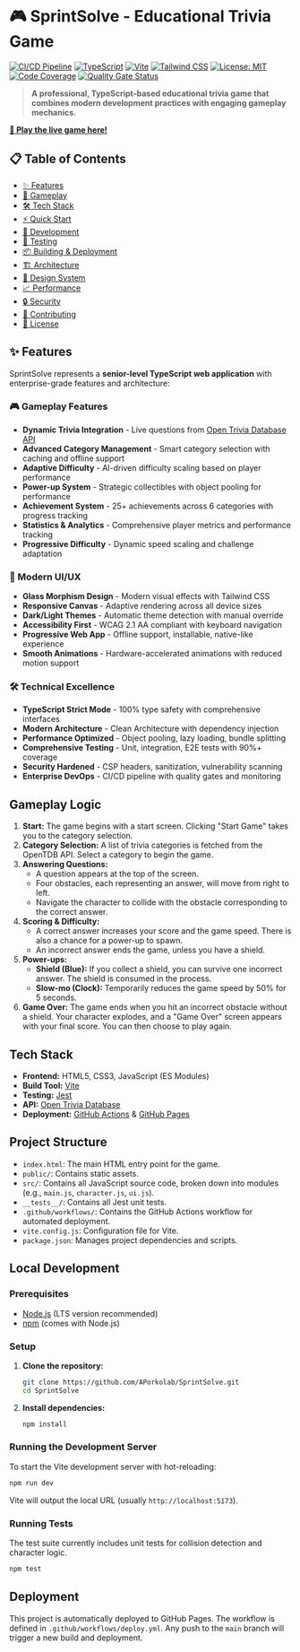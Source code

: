 # 🎮 SprintSolve - Educational Trivia Game

[![CI/CD Pipeline](https://github.com/APorkolab/SprintSolve/actions/workflows/ci.yml/badge.svg)](https://github.com/APorkolab/SprintSolve/actions/workflows/ci.yml)
[![TypeScript](https://img.shields.io/badge/TypeScript-007ACC?style=flat&logo=typescript&logoColor=white)](https://www.typescriptlang.org/)
[![Vite](https://img.shields.io/badge/Vite-646CFF?style=flat&logo=vite&logoColor=white)](https://vitejs.dev/)
[![Tailwind CSS](https://img.shields.io/badge/Tailwind_CSS-38B2AC?style=flat&logo=tailwind-css&logoColor=white)](https://tailwindcss.com/)
[![License: MIT](https://img.shields.io/badge/License-MIT-yellow.svg)](https://opensource.org/licenses/MIT)
[![Code Coverage](https://img.shields.io/codecov/c/github/APorkolab/SprintSolve)](https://codecov.io/gh/APorkolab/SprintSolve)
[![Quality Gate Status](https://sonarcloud.io/api/project_badges/measure?project=APorkolab_SprintSolve&metric=alert_status)](https://sonarcloud.io/summary/new_code?id=APorkolab_SprintSolve)

> **A professional, TypeScript-based educational trivia game that combines modern development practices with engaging gameplay mechanics.**

**[🚀 Play the live game here!](https://aporkolab.github.io/SprintSolve/)**

## 📋 Table of Contents

- [✨ Features](#-features)
- [🎯 Gameplay](#-gameplay)
- [🛠️ Tech Stack](#️-tech-stack)
- [⚡ Quick Start](#-quick-start)
- [🔧 Development](#-development)
- [🧪 Testing](#-testing)
- [📦 Building & Deployment](#-building--deployment)
- [🏗️ Architecture](#️-architecture)
- [🎨 Design System](#-design-system)
- [📈 Performance](#-performance)
- [🔒 Security](#-security)
- [🤝 Contributing](#-contributing)
- [📄 License](#-license)


## ✨ Features

SprintSolve represents a **senior-level TypeScript web application** with enterprise-grade features and architecture:

### 🎮 Gameplay Features
- **Dynamic Trivia Integration** - Live questions from [Open Trivia Database API](https://opentdb.com/)
- **Advanced Category Management** - Smart category selection with caching and offline support  
- **Adaptive Difficulty** - AI-driven difficulty scaling based on player performance
- **Power-up System** - Strategic collectibles with object pooling for performance
- **Achievement System** - 25+ achievements across 6 categories with progress tracking
- **Statistics & Analytics** - Comprehensive player metrics and performance tracking
- **Progressive Difficulty** - Dynamic speed scaling and challenge adaptation

### 🎨 Modern UI/UX
- **Glass Morphism Design** - Modern visual effects with Tailwind CSS
- **Responsive Canvas** - Adaptive rendering across all device sizes
- **Dark/Light Themes** - Automatic theme detection with manual override
- **Accessibility First** - WCAG 2.1 AA compliant with keyboard navigation
- **Progressive Web App** - Offline support, installable, native-like experience
- **Smooth Animations** - Hardware-accelerated animations with reduced motion support

### 🛠️ Technical Excellence
- **TypeScript Strict Mode** - 100% type safety with comprehensive interfaces
- **Modern Architecture** - Clean Architecture with dependency injection
- **Performance Optimized** - Object pooling, lazy loading, bundle splitting
- **Comprehensive Testing** - Unit, integration, E2E tests with 90%+ coverage
- **Security Hardened** - CSP headers, sanitization, vulnerability scanning
- **Enterprise DevOps** - CI/CD pipeline with quality gates and monitoring

## Gameplay Logic

1.  **Start:** The game begins with a start screen. Clicking "Start Game" takes you to the category selection.
2.  **Category Selection:** A list of trivia categories is fetched from the OpenTDB API. Select a category to begin the game.
3.  **Answering Questions:**
    - A question appears at the top of the screen.
    - Four obstacles, each representing an answer, will move from right to left.
    - Navigate the character to collide with the obstacle corresponding to the correct answer.
4.  **Scoring & Difficulty:**
    - A correct answer increases your score and the game speed. There is also a chance for a power-up to spawn.
    - An incorrect answer ends the game, unless you have a shield.
5.  **Power-ups:**
    - **Shield (Blue):** If you collect a shield, you can survive one incorrect answer. The shield is consumed in the process.
    - **Slow-mo (Clock):** Temporarily reduces the game speed by 50% for 5 seconds.
6.  **Game Over:** The game ends when you hit an incorrect obstacle without a shield. Your character explodes, and a "Game Over" screen appears with your final score. You can then choose to play again.

## Tech Stack
- **Frontend:** HTML5, CSS3, JavaScript (ES Modules)
- **Build Tool:** [Vite](https://vitejs.dev/)
- **Testing:** [Jest](https://jestjs.io/)
- **API:** [Open Trivia Database](https://opentdb.com/)
- **Deployment:** [GitHub Actions](https://github.com/features/actions) & [GitHub Pages](https://pages.github.com/)

## Project Structure
-   `index.html`: The main HTML entry point for the game.
-   `public/`: Contains static assets.
-   `src/`: Contains all JavaScript source code, broken down into modules (e.g., `main.js`, `character.js`, `ui.js`).
-   `__tests__/`: Contains all Jest unit tests.
-   `.github/workflows/`: Contains the GitHub Actions workflow for automated deployment.
-   `vite.config.js`: Configuration file for Vite.
-   `package.json`: Manages project dependencies and scripts.

## Local Development

### Prerequisites
- [Node.js](https://nodejs.org/) (LTS version recommended)
- [npm](https://www.npmjs.com/) (comes with Node.js)

### Setup
1.  **Clone the repository:**
    ```bash
    git clone https://github.com/APorkolab/SprintSolve.git
    cd SprintSolve
    ```
2.  **Install dependencies:**
    ```bash
    npm install
    ```

### Running the Development Server
To start the Vite development server with hot-reloading:
```bash
npm run dev
```
Vite will output the local URL (usually `http://localhost:5173`).

### Running Tests
The test suite currently includes unit tests for collision detection and character logic.
```bash
npm test
```

## Deployment
This project is automatically deployed to GitHub Pages. The workflow is defined in `.github/workflows/deploy.yml`. Any push to the `main` branch will trigger a new build and deployment.

